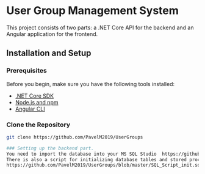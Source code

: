 # User Group Management System

This project consists of two parts: a .NET Core API for the backend and an Angular application for the frontend.

## Installation and Setup

### Prerequisites

Before you begin, make sure you have the following tools installed:

- [.NET Core SDK](https://dotnet.microsoft.com/download)
- [Node.js and npm](https://nodejs.org/)
- [Angular CLI](https://angular.io/cli)

### Clone the Repository

```bash
git clone https://github.com/PavelM2019/UserGroups

### Setting up the backend part.
You need to import the database into your MS SQL Studio  https://github.com/PavelM2019/UserGroups/blob/master/UsersGroups.bak
There is also a script for initializing database tables and stored procedures. The database should be called UsersGroups, if not, you can change it in the appsetting.json file
https://github.com/PavelM2019/UserGroups/blob/master/SQL_Script_init.sql

